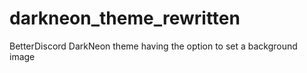 # darkneon_theme_rewritten
BetterDiscord DarkNeon theme having the option to set a background image
